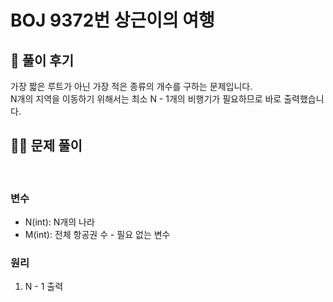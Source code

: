 # BOJ 9372번 상근이의 여행

## 🌈 풀이 후기
가장 짧은 루트가 아닌 가장 적은 종류의 개수를 구하는 문제입니다.<br>
N개의 지역을 이동하기 위해서는 최소 N - 1개의 비행기가 필요하므로 바로 출력했습니다.

## 👩‍🏫 문제 풀이
<br>

### 변수
- N(int): N개의 나라
- M(int): 전체 항공권 수 - 필요 없는 변수

### 원리
1. N - 1 출력